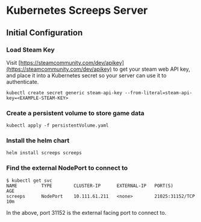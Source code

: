# Kubernetes Screeps Server

## Initial Configuration

### Load Steam Key

Visit [https://steamcommunity.com/dev/apikey](https://steamcommunity.com/dev/apikey) to get your steam web API key, and place it into a Kubernetes secret so your server can use it to authenticate.

```shell
kubectl create secret generic steam-api-key --from-literal=steam-api-key=<EXAMPLE-STEAM-KEY>
```

### Create a persistent volume to store game data

```shell
kubectl apply -f persistentVolume.yaml
```

### Install the helm chart

```shell
helm install screeps screeps
```

### Find the external NodePort to connect to

```shell
$ kubectl get svc
NAME         TYPE        CLUSTER-IP      EXTERNAL-IP   PORT(S)           AGE
screeps      NodePort    10.111.61.211   <none>        21025:31152/TCP   10m
```

In the above, port 31152 is the external facing port to connect to.
